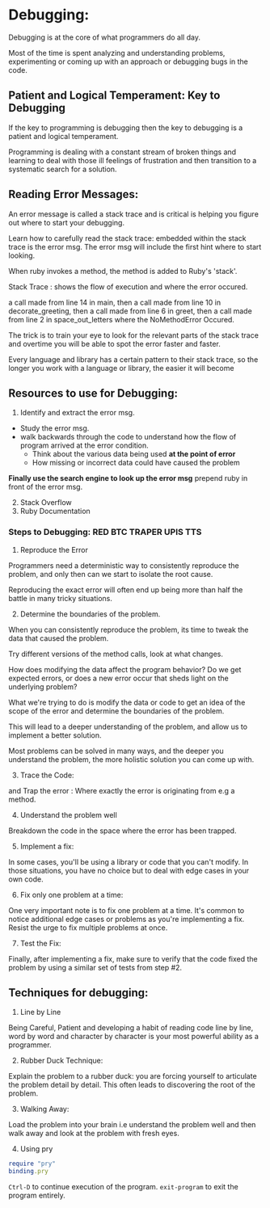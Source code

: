 # Debugging:

Debugging is at the core of what programmers do all day.

Most of the time is spent analyzing and understanding problems, experimenting or coming up with an approach or debugging bugs in the code.

## Patient and Logical Temperament: Key to Debugging

If the key to programming is debugging then the key to debugging is a patient and logical temperament.

Programming is dealing with a constant stream of broken things and learning to deal with those ill feelings of frustration and then transition to a systematic search for a solution.

## Reading Error Messages:

An error message is called a stack trace and is critical is helping you figure out where to start your debugging.

Learn how to carefully read the stack trace: embedded within the stack trace is the error msg. The error msg will include the first hint where to start looking.

When ruby invokes a method, the method is added to Ruby's 'stack'. 

Stack Trace : shows the flow of execution and where the error occured.

a call made from line 14 in main, then
a call made from line 10 in decorate_greeting, then
a call made from line 6 in greet, then
a call made from line 2 in space_out_letters where the NoMethodError Occured.

The trick is to train your eye to look for the relevant parts of the stack trace and overtime you will be able to spot the error faster and faster.

Every language and library has a certain pattern to their stack trace, so the longer you work with a language or library, the easier it will become

## Resources to use for Debugging:

1. Identify and extract the error msg.
  - Study the error msg.
  - walk backwards through the code to understand how the flow of program arrived at the error condition.
      - Think about the various data being used **at the point of error**
      - How missing or incorrect data could have caused the problem

**Finally use the search engine to look up the error msg** prepend ruby in front of the error msg.

2. Stack Overflow
2. Ruby Documentation

### Steps to Debugging: RED BTC TRAPER UPIS TTS

1. Reproduce the Error

Programmers need a deterministic way to consistently reproduce the problem, and only then can we start to isolate the root cause. 

Reproducing the exact error will often end up being more than half the battle in many tricky situations.

2. Determine the boundaries of the problem.

When you can consistently reproduce the problem, its time to tweak the data that caused the problem.

Try different versions of the method calls, look at what changes.

How does modifying the data affect the program behavior? Do we get expected errors, or does a new error occur that sheds light on the underlying problem?

What we're trying to do is modify the data or code to get an idea of the scope of the error and determine the boundaries of the problem. 

This will lead to a deeper understanding of the problem, and allow us to implement a better solution.

Most problems can be solved in many ways, and the deeper you understand the problem, the more holistic solution you can come up with.

3. Trace the Code:

and Trap the error : Where exactly the error is originating from e.g a method.

4. Understand the problem well

Breakdown the code in the space where the error has been trapped.

5. Implement a fix:

In some cases, you'll be using a library or code that you can't modify. In those situations, you have no choice but to deal with edge cases in your own code.


6. Fix only one problem at a time:

One very important note is to fix one problem at a time. It's common to notice additional edge cases or problems as you're implementing a fix. Resist the urge to fix multiple problems at once.

7. Test the Fix:

Finally, after implementing a fix, make sure to verify that the code fixed the problem by using a similar set of tests from step #2.

## Techniques for debugging:

1. Line by Line

Being Careful, Patient and developing a habit of reading code line by line, word by word and character by character is your most powerful ability as a programmer.

2. Rubber Duck Technique:

Explain the problem to a rubber duck:  you are forcing yourself to articulate the problem detail by detail.
This often leads to discovering the root of the problem.

3. Walking Away:

Load the problem into your brain i.e understand the problem well and then walk away and look at the problem with fresh eyes.

4. Using pry

```ruby
require "pry"
binding.pry
```

`Ctrl-D` to continue execution of the program.
`exit-program` to exit the program entirely.
